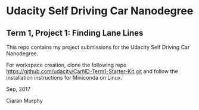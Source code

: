 # Udacity Self Driving Car Nanodegree

## Term 1, Project 1: Finding Lane Lines

This repo contains my project submissions for the Udacity Self Driving Car
Nanodegree. 

For workspace creation, clone the following repo
https://github.com/udacity/CarND-Term1-Starter-Kit.git and follow the
installation instructions for Miniconda on Linux.

Sep, 2017

Ciaran Murphy


